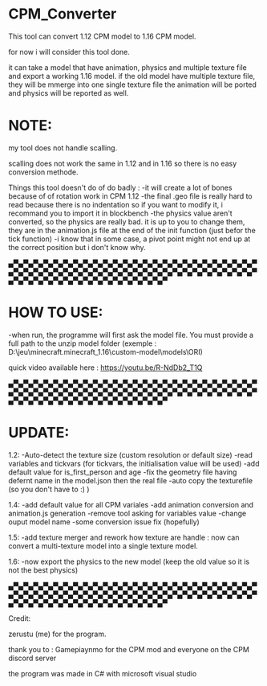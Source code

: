 # CPM_Converter
This tool can convert 1.12 CPM model to 1.16 CPM model.

for now i will consider this tool done.

it can take a model that have animation, physics and multiple texture file and export a working 1.16 model.
if the old model have multiple texture file, they will be mmerge into one single texture file
the animation will be ported and physics will be reported as well.

# NOTE:
my tool does not handle scalling.

scalling does not work the same in 1.12 and in 1.16 so there is no easy conversion methode.

Things this tool doesn't do of do badly :
	-it will create a lot of bones because of of rotation work in CPM 1.12
	-the final .geo file is really hard to read because there is no indentation so if you want to modify it, i recommand you to import it in blockbench
	-the physics value aren't converted, so the physics are really bad. it is up to you to change them, they are in the animation.js file at the end of the init function (just befor the tick function)
	-i know that in some case, a pivot point might not end up at the correct position but i don't know why.

▄▀▄▀▄▀▄▀▄▀▄▀▄▀▄▀▄▀▄▀▄▀▄▀▄▀▄▀▄▀▄▀▄▀▄▀▄▀▄▀▄▀▄▀▄▀▄▀▄▀▄▀▄▀▄▀▄▀▄▀▄▀▄▀▄▀▄▀▄▀▄▀▄▀▄▀▄▀▄▀▄▀▄▀▄▀▄▀▄▀▄▀▄▀▄▀▄▀▄▀▄▀▄▀▄▀▄▀▄▀▄▀▄▀▄▀▄▀▄▀▄▀▄▀▄▀▄▀▄▀▄▀

# HOW TO USE:

-when run, the programme will first ask the model file.
You must provide a full path to the unzip model folder (exemple : D:\jeu\minecraft\.minecraft_1.16\custom-model\models\ORI)

quick video available here : https://youtu.be/R-NdDb2_T1Q



▄▀▄▀▄▀▄▀▄▀▄▀▄▀▄▀▄▀▄▀▄▀▄▀▄▀▄▀▄▀▄▀▄▀▄▀▄▀▄▀▄▀▄▀▄▀▄▀▄▀▄▀▄▀▄▀▄▀▄▀▄▀▄▀▄▀▄▀▄▀▄▀▄▀▄▀▄▀▄▀▄▀▄▀▄▀▄▀▄▀▄▀▄▀▄▀▄▀▄▀▄▀▄▀▄▀▄▀▄▀▄▀▄▀▄▀▄▀▄▀▄▀▄▀▄▀▄▀▄▀▄▀

# UPDATE:
1.2:
	-Auto-detect the texture size (custom resolution or default size)
	-read variables and tickvars (for tickvars, the initialisation value will be used)
	-add default value for is_first_person and age
	-fix the geometry file having defernt name in the model.json then the real file
	-auto copy the texturefile (so you don't have to :) )

1.4:
	-add default value for all CPM variales
	-add animation conversion and animation.js generation
	-remove tool asking for variables value
	-change ouput model name
	-some conversion issue fix (hopefully)

1.5:
	-add texture merger and rework how texture are handle : now can convert a multi-texture model into a single texture model.
	
1.6:
	-now export the physics to the new model (keep the old value so it is not the best physics)

▄▀▄▀▄▀▄▀▄▀▄▀▄▀▄▀▄▀▄▀▄▀▄▀▄▀▄▀▄▀▄▀▄▀▄▀▄▀▄▀▄▀▄▀▄▀▄▀▄▀▄▀▄▀▄▀▄▀▄▀▄▀▄▀▄▀▄▀▄▀▄▀▄▀▄▀▄▀▄▀▄▀▄▀▄▀▄▀▄▀▄▀▄▀▄▀▄▀▄▀▄▀▄▀▄▀▄▀▄▀▄▀▄▀▄▀▄▀▄▀▄▀▄▀▄▀▄▀▄▀▄▀

Credit:

zerustu (me) for the program.

thank you to :
Gamepiaynmo for the CPM mod
and everyone on the CPM discord server

the program was made in C# with microsoft visual studio

